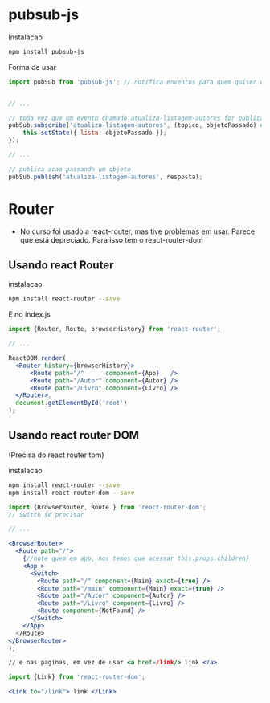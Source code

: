 # pubsub-js

Instalacao
```sh
npm install pubsub-js
```

Forma de usar
```jsx
import pubSub from 'pubsub-js'; // notifica enventos para quem quiser ouvir. (subscribe pattern)


// ...

// toda vez que um evento chamado atualiza-listagem-autores for publicado, o callback é executado
pubSub.subscribe('atualiza-listagem-autores', (topico, objetoPassado) => {
    this.setState({ lista: objetoPassado });
});

// ...

// publica acao passando um objeto
pubSub.publish('atualiza-listagem-autores', resposta);

```

# Router 

- No curso foi usado a react-router, mas tive problemas em usar. Parece que está depreciado. Para isso tem o react-router-dom

## Usando react Router
instalacao
```sh
npm install react-router --save
```

E no index.js
```jsx
import {Router, Route, browserHistory} from 'react-router';

// ...

ReactDOM.render(
  <Router history={browserHistory}>
      <Route path="/"      component={App}   />
      <Route path="/Autor" component={Autor} />
      <Route path="/Livro" component={Livro} />
  </Router>,
  document.getElementById('root')
);

```

## Usando react router DOM

(Precisa do react router tbm)

instalacao
```sh
npm install react-router --save
npm install react-router-dom --save
```

```jsx
import {BrowserRouter, Route } from 'react-router-dom';
// Switch se precisar

// ...

<BrowserRouter>
  <Route path="/">
    {//note quem em app, nos temos que acessar this.props.children}
    <App >
      <Switch>
        <Route path="/" component={Main} exact={true} />
        <Route path="/main" component={Main} exact={true} />
        <Route path="/Autor" component={Autor} />
        <Route path="/Livro" component={Livro} />
        <Route component={NotFound} />
      </Switch>
    </App>
  </Route>
</BrowserRouter>
);

// e nas paginas, em vez de usar <a href=/link/> link </a>

import {Link} from 'react-router-dom';

<Link to="/link"> link </Link>
```